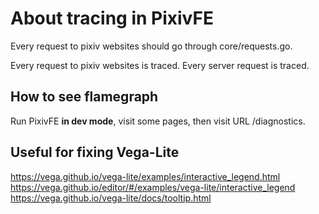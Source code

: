 # About tracing in PixivFE

Every request to pixiv websites should go through core/requests.go.

Every request to pixiv websites is traced.
Every server request is traced.

## How to see flamegraph

Run PixivFE **in dev mode**, visit some pages, then visit URL /diagnostics.

## Useful for fixing Vega-Lite

https://vega.github.io/vega-lite/examples/interactive_legend.html
https://vega.github.io/editor/#/examples/vega-lite/interactive_legend
https://vega.github.io/vega-lite/docs/tooltip.html
